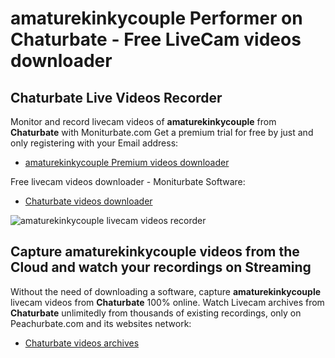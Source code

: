 # amaturekinkycouple Performer on Chaturbate - Free LiveCam videos downloader

## Chaturbate Live Videos Recorder

Monitor and record livecam videos of **amaturekinkycouple** from **Chaturbate** with Moniturbate.com
Get a premium trial for free by just and only registering with your Email address:
* [amaturekinkycouple Premium videos downloader](https://moniturbate.com/request-demo-licence-key.html)

Free livecam videos downloader - Moniturbate Software:
* [Chaturbate videos downloader](https://moniturbate.com/moniturbate-download-software.html)

![amaturekinkycouple livecam videos recorder](https://peachurnet.com/templates/moniturbate-software.png)


## Capture amaturekinkycouple videos from the Cloud and watch your recordings on Streaming

Without the need of downloading a software, capture **amaturekinkycouple** livecam videos from **Chaturbate** 100% online.
Watch Livecam archives from **Chaturbate** unlimitedly from thousands of existing recordings, only on Peachurbate.com and its websites network:
* [Chaturbate videos archives](https://peachurnet.com/)